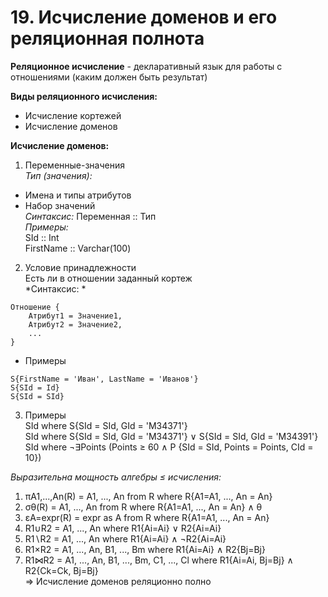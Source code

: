 # 19. Исчисление доменов и его реляционная полнота
**Реляционное исчисление** - декларативный язык для работы с отношениями (каким должен быть результат)  

**Виды реляционного исчисления:**    
* Исчисление кортежей    
* Исчисление доменов     

**Исчисление доменов:**    
1) Переменные-значения   
*Тип (значения):*     
* Имена и типы атрибутов     
* Набор значений     
*Синтаксис:* Переменная :: Тип    
*Примеры:*    
SId :: Int    
FirstName :: Varchar(100)   

2) Условие принадлежности    
Есть ли в отношении заданный кортеж     
*Синтаксис: *
```
Отношение {   
    Атрибут1 = Значение1,  
    Атрибут2 = Значение2,     
    ...
}
```

* Примеры    
```
S{FirstName = 'Иван', LastName = 'Иванов'}
S{SId = Id}
S{SId = SId}  
```

3) Примеры       
SId where S{SId = SId, GId = 'M34371'}   
SId where S{SId = SId, GId = 'M34371'} ∨
                 S{SId = SId, GId = 'M34391'}     
SId where ¬∃Points (Points ≥ 60 ∧
    P {SId = SId, Points = Points, CId = 10})                     

*Выразительна мощность алгебры ≤ исчисления:*    
1) πA1,...,An(R) = A1, ..., An from R where R{A1=A1, ..., An = An}   
2) σθ(R) = A1, ..., An from R where R{A1=A1, ..., An = An} ∧ θ         
3) εA=expr(R) = expr as A from R where R{A1=A1, ..., An = An}    
4) R1∪R2 = A1, ..., An where R1{Ai=Ai} ∨ R2{Ai=Ai}    
5) R1∖R2 = A1, ..., An where R1{Ai=Ai} ∧ ¬R2{Ai=Ai}      
6) R1×R2 = A1, ..., An, B1, ..., Bm where R1{Ai=Ai} ∧ R2{Bj=Bj}    
7) R1⋈R2 =  A1, ..., An, B1, ..., Bm, C1, ..., Cl where R1{Ai=Ai, Bj=Bj} ∧ R2{Ck=Ck, Bj=Bj}       
⇒ Исчисление доменов реляционно полно   

